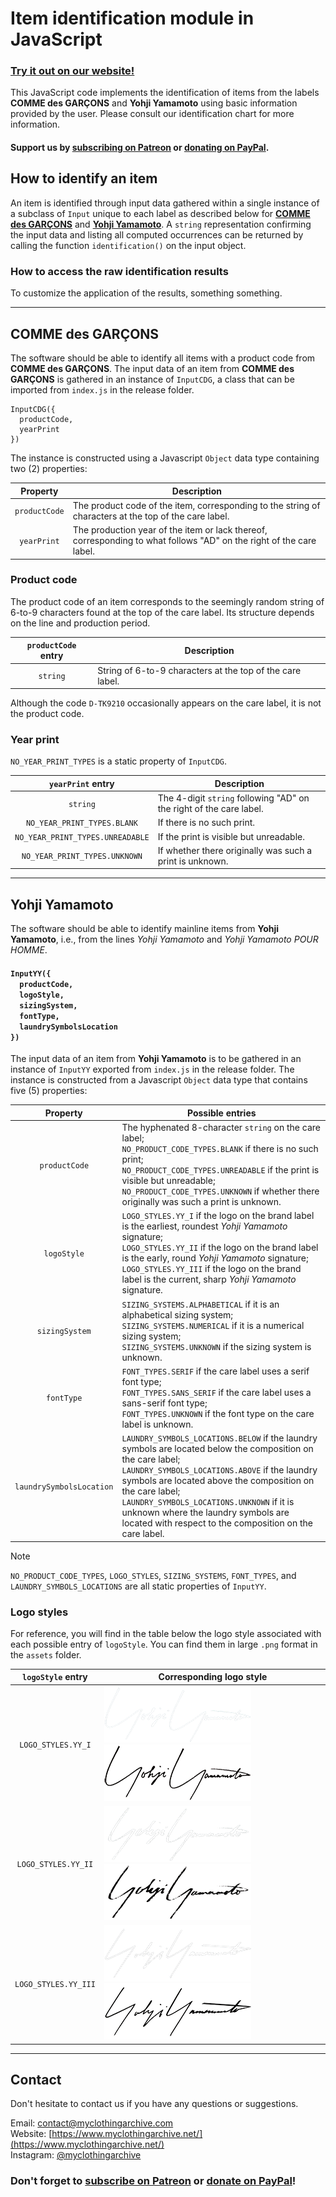 # Item identification module in JavaScript

### [Try it out on our website!](https://www.myclothingarchive.net/id-tools)

This JavaScript code implements the identification of items from the labels __COMME des GARÇONS__ and __Yohji Yamamoto__ using basic information provided by the user. Please consult our identification chart for more information.

#### Support us by [subscribing on Patreon](https://www.patreon.com/bePatron?u=36066750) or [donating on PayPal](https://www.paypal.com/donate/?hosted_button_id=AP5AP2WBUNNQL).

## How to identify an item

An item is identified through input data gathered within a single instance of a subclass of `Input` unique to each label as described below for [__COMME des GARÇONS__](#CDG) and [__Yohji Yamamoto__](#YY). A `string` representation confirming the input data and listing all computed occurrences can be returned by calling the function `identification()` on the input object.

### How to access the raw identification results

To customize the application of the results, something something.

---

## COMME des GARÇONS <a id="CDG"></a>

The software should be able to identify all items with a product code from __COMME des GARÇONS__. The input data of an item from __COMME des GARÇONS__ is gathered in an instance of `InputCDG`, a class that can be imported from `index.js` in the release folder.


<!---`InputCDG({`<br>`  productCode,`<br>`  yearPrint`<br>`})`--->

```
InputCDG({
  productCode,
  yearPrint
})
```

The instance is constructed using a Javascript `Object` data type containing two (2) properties:

| Property | Description |
| :-: | - |
| `productCode` | The product code of the item, corresponding to the string of characters at the top of the care label. |
| `yearPrint` | The production year of the item or lack thereof, corresponding to what follows "AD" on the right of the care label.<br> |


### Product code

The product code of an item corresponds to the seemingly random string of 6-to-9 characters found at the top of the care label. Its structure depends on the line and production period.

| `productCode` entry | Description |
| :-: | --- |
| `string` | String of 6-to-9 characters at the top of the care label. |

Although the code `D-TK9210` occasionally appears on the care label, it is not the product code.

### Year print

`NO_YEAR_PRINT_TYPES` is a static property of `InputCDG`.

| `yearPrint` entry | Description |
| :-: | --- |
| `string` | The 4-digit `string` following "AD" on the right of the care label. |
| `NO_YEAR_PRINT_TYPES.BLANK` | If there is no such print. |
| `NO_YEAR_PRINT_TYPES.UNREADABLE` | If the print is visible but unreadable. |
| `NO_YEAR_PRINT_TYPES.UNKNOWN` | If whether there originally was such a print is unknown. |





---


## Yohji Yamamoto <a id="YY"></a>

The software should be able to identify mainline items from __Yohji Yamamoto__, i.e., from the lines _Yohji Yamamoto_ and _Yohji Yamamoto POUR HOMME_.

#### `InputYY({`<br>`  productCode,`<br>`  logoStyle,`<br>`  sizingSystem,`<br>`  fontType,`<br>`  laundrySymbolsLocation`<br>`})`

The input data of an item from __Yohji Yamamoto__ is to be gathered in an instance of `InputYY` exported from `index.js` in the release folder. The instance is constructed from a Javascript `Object` data type that contains five (5) properties:

| Property | Possible entries |
| :-: | - |
| `productCode` | The hyphenated 8-character `string` on the care label;<br>`NO_PRODUCT_CODE_TYPES.BLANK` if there is no such print;<br>`NO_PRODUCT_CODE_TYPES.UNREADABLE` if the print is visible but unreadable;<br>`NO_PRODUCT_CODE_TYPES.UNKNOWN` if whether there originally was such a print is unknown. |
| `logoStyle` | `LOGO_STYLES.YY_I` if the logo on the brand label is the earliest, roundest _Yohji Yamamoto_ signature;<br>`LOGO_STYLES.YY_II` if the logo on the brand label is the early, round _Yohji Yamamoto_ signature;<br>`LOGO_STYLES.YY_III` if the logo on the brand label is the current, sharp _Yohji Yamamoto_ signature. |
| `sizingSystem` | `SIZING_SYSTEMS.ALPHABETICAL` if it is an alphabetical sizing system;<br>`SIZING_SYSTEMS.NUMERICAL` if it is a numerical sizing system;<br>`SIZING_SYSTEMS.UNKNOWN` if the sizing system is unknown. |
| `fontType` | `FONT_TYPES.SERIF` if the care label uses a serif font type;<br>`FONT_TYPES.SANS_SERIF` if the care label uses a sans-serif font type;<br>`FONT_TYPES.UNKNOWN` if the font type on the care label is unknown. |
| `laundrySymbolsLocation` | `LAUNDRY_SYMBOLS_LOCATIONS.BELOW` if the laundry symbols are located below the composition on the care label;<br>`LAUNDRY_SYMBOLS_LOCATIONS.ABOVE` if the laundry symbols are located above the composition on the care label;<br>`LAUNDRY_SYMBOLS_LOCATIONS.UNKNOWN` if it is unknown where the laundry symbols are located with respect to the composition on the care label. |

> [!NOTE]
> `NO_PRODUCT_CODE_TYPES`, `LOGO_STYLES`, `SIZING_SYSTEMS`, `FONT_TYPES`, and `LAUNDRY_SYMBOLS_LOCATIONS` are all static properties of `InputYY`.

### Logo styles

For reference, you will find in the table below the logo style associated with each possible entry of `logoStyle`. You can find them in large `.png` format in the `assets` folder.

| `logoStyle` entry | Corresponding logo style |
| :-: | --- |
| `LOGO_STYLES.YY_I` | ![Y_I](./assets/YohjiYamamoto/small/YohjiYamamoto_MAIN_I_white.png#gh-dark-mode-only) ![Y_I](./assets/YohjiYamamoto/small/YohjiYamamoto_MAIN_I_black.png#gh-light-mode-only) |
| `LOGO_STYLES.YY_II` | ![Y_II](./assets/YohjiYamamoto/small/YohjiYamamoto_MAIN_II_white.png#gh-dark-mode-only) ![Y_II](./assets/YohjiYamamoto/small/YohjiYamamoto_MAIN_II_black.png#gh-light-mode-only) |
| `LOGO_STYLES.YY_III` | ![Y_III](./assets/YohjiYamamoto/small/YohjiYamamoto_MAIN_III_white.png#gh-dark-mode-only) ![Y_III](./assets/YohjiYamamoto/small/YohjiYamamoto_MAIN_III_black.png#gh-light-mode-only) |

---

## Contact

Don't hesitate to contact us if you have any questions or suggestions.

Email: contact@myclothingarchive.com  
Website: [https://www.myclothingarchive.net/](https://www.myclothingarchive.net/)  
Instagram: [@myclothingarchive](https://www.instagram.com/myclothingarchive/)

### Don't forget to [subscribe on Patreon](https://www.patreon.com/bePatron?u=36066750) or [donate on PayPal](https://www.paypal.com/donate/?hosted_button_id=AP5AP2WBUNNQL)!
